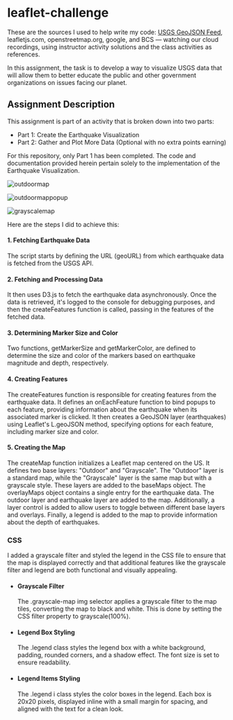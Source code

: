 # leaflet-challenge

These are the sources I used to help write my code: [USGS GeoJSON Feed](https://earthquake.usgs.gov/earthquakes/feed/v1.0/geojson.php), leafletjs.com, openstreetmap.org, google, and BCS — watching our cloud recordings, using instructor activity solutions and the class activities as references.

In this assignment, the task is to develop a way to visualize USGS data that will allow them to better educate the public and other government organizations on issues facing our planet.

## Assignment Description

This assignment is part of an activity that is broken down into two parts:

- Part 1: Create the Earthquake Visualization
- Part 2: Gather and Plot More Data (Optional with no extra points earning)

For this repository, only Part 1 has been completed. The code and documentation provided herein pertain solely to the implementation of the Earthquake Visualization.

![outdoormap](https://github.com/AlyssaChand/leaflet-challenge/assets/151655013/16ad0724-409d-48b2-8221-d4c4948b5645)

![outdoormappopup](https://github.com/AlyssaChand/leaflet-challenge/assets/151655013/07b03936-bf08-4e18-b363-64cc073e8da4)

![grayscalemap](https://github.com/AlyssaChand/leaflet-challenge/assets/151655013/a0fd5ec9-c8ae-465f-8b5d-c4e312cf6c72)

Here are the steps I did to achieve this:

#### 1. Fetching Earthquake Data
   The script starts by defining the URL (geoURL) from which earthquake data is fetched from the USGS API.
#### 2. Fetching and Processing Data
  It then uses D3.js to fetch the earthquake data asynchronously. Once the data is retrieved, it's logged to the console for debugging purposes, and then the createFeatures function is called, passing in the features of the fetched data.
#### 3. Determining Marker Size and Color
  Two functions, getMarkerSize and getMarkerColor, are defined to determine the size and color of the markers based on earthquake magnitude and depth, respectively.
#### 4. Creating Features
  The createFeatures function is responsible for creating features from the earthquake data. It defines an onEachFeature function to bind popups to each feature, providing information about the earthquake when its associated marker is clicked. It then creates a GeoJSON      layer (earthquakes) using Leaflet's L.geoJSON method, specifying options for each feature, including marker size and color.
#### 5. Creating the Map
  The createMap function initializes a Leaflet map centered on the US. It defines two base layers: "Outdoor" and "Grayscale". The "Outdoor" layer is a standard map, while the "Grayscale" layer is the same map but with a grayscale style. These layers are added to the         baseMaps object. The overlayMaps object contains a single entry for the earthquake data. The outdoor layer and earthquake layer are added to the map. Additionally, a layer control is added to allow users to toggle between different base layers and overlays. Finally, a     legend is added to the map to provide information about the depth of earthquakes.

### CSS

I added a grayscale filter and styled the legend in the CSS file to ensure that the map is displayed correctly and that additional features like the grayscale filter and legend are both functional and visually appealing.

- ####  Grayscale Filter
   The .grayscale-map img selector applies a grayscale filter to the map tiles, converting the map to black and white. This is done by setting the CSS filter property to grayscale(100%).
- ####  Legend Box Styling
   The .legend class styles the legend box with a white background, padding, rounded corners, and a shadow effect. The font size is set to ensure readability.
- ####  Legend Items Styling
   The .legend i class styles the color boxes in the legend. Each box is 20x20 pixels, displayed inline with a small margin for spacing, and aligned with the text for a clean look.
